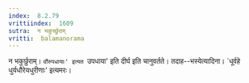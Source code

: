 ```yaml
---
index:  8.2.79
vrittiindex:  1609
sutra:  न भकुर्च्छुराम्
vritti:  balamanorama 
---
```


न भकुर्छुराम्। `र्वोरुपधायाः' इत्यत `उपधाया' इति दीर्घ इति चानुवर्तते। तदाह--भस्येत्यादिना। `धूर्वहे धुर्यधौरेयधुरीणाः' इत्यमरः। 

